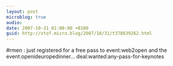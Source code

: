 ```yaml
---
layout: post
microblog: true
audio: 
date: 2007-10-31 01:00:00 +0100
guid: http://xtof.micro.blog/2007/10/31/t378639262.html
---
```

#rmen : just registered for a free pass to event:web2open and the event:openideuropedinner... deal:wanted:any-pass-for-keynotes
